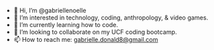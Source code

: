 - 👋 Hi, I’m @gabriellenoelle
- 👀 I’m interested in technology, coding, anthropology, & video games.
- 🌱 I’m currently learning how to code.
- 💞️ I’m looking to collaborate on my UCF coding bootcamp.
- 📫 How to reach me: gabrielle.donald8@gmail.com

<!---
gabriellenoelle/gabriellenoelle is a ✨ special ✨ repository because its `README.md` (this file) appears on your GitHub profile.
You can click the Preview link to take a look at your changes.
--->
